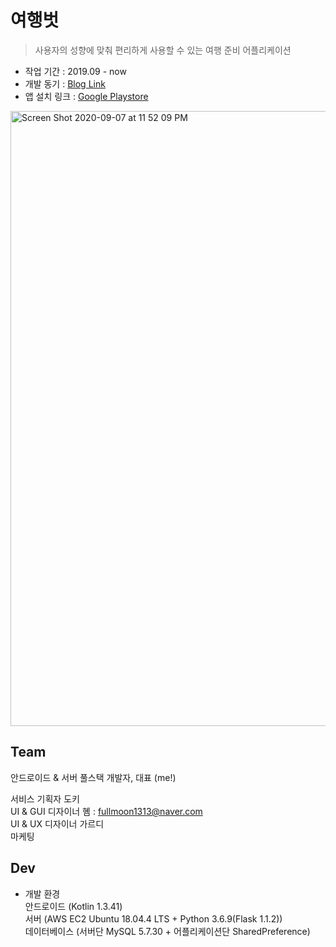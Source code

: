 # 여행벗  
> 사용자의 성향에 맞춰 편리하게 사용할 수 있는 여행 준비 어플리케이션    
* 작업 기간 : 2019.09 - now    
* 개발 동기 : [Blog Link]    
* 앱 설치 링크 : [Google Playstore]    
 
 [Blog Link]: https://yuuj.tistory.com/110    
[Google Playstore]: https://play.google.com/store/apps/details?id=com.triptwogether.dbn003    

    
<img width="984" alt="Screen Shot 2020-09-07 at 11 52 09 PM" src="https://user-images.githubusercontent.com/54741149/92406859-0cb65e00-f174-11ea-83ed-92ec1b286d9b.png">    


## Team

안드로이드 & 서버 풀스택 개발자, 대표 (me!)     
      
서비스 기획자 도키     
UI & GUI 디자이너 혬 : fullmoon1313@naver.com    
UI & UX 디자이너 가르디       
마케팅     
    

## Dev    
* 개발 환경    
안드로이드 (Kotlin 1.3.41)    
서버 (AWS EC2 Ubuntu 18.04.4 LTS + Python 3.6.9(Flask 1.1.2))    
데이터베이스 (서버단 MySQL 5.7.30 + 어플리케이션단 SharedPreference)    
    

